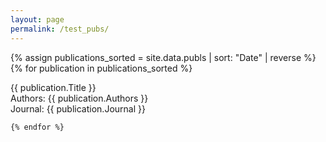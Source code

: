 ```yaml
---
layout: page
permalink: /test_pubs/
---
```


<script type="text/javascript" src="//cdn.plu.mx/widget-popup.js"></script>


{% assign publications_sorted = site.data.publs | sort: "Date" | reverse %}
{% for publication in publications_sorted %}

{{ publication.Title }}</strong><br>
            Authors: {{ publication.Authors }}<br>
            Journal: {{ publication.Journal }}<br>


    {% endfor %}